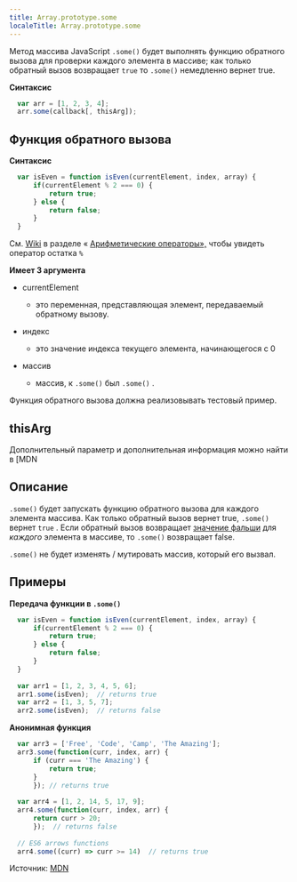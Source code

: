 ```yaml
---
title: Array.prototype.some
localeTitle: Array.prototype.some
---
```

Метод массива JavaScript `.some()` будет выполнять функцию обратного вызова для проверки каждого элемента в массиве; как только обратный вызов возвращает `true` то `.some()` немедленно вернет true.

**Синтаксис**

```javascript
  var arr = [1, 2, 3, 4]; 
  arr.some(callback[, thisArg]); 
```

## Функция обратного вызова

**Синтаксис**

```javascript
  var isEven = function isEven(currentElement, index, array) { 
      if(currentElement % 2 === 0) { 
          return true; 
      } else { 
          return false; 
      } 
  } 
```

См. [Wiki](https://developer.mozilla.org/en-US/docs/Web/JavaScript/Reference/Operators/Arithmetic_Operators) в разделе « [Арифметические операторы»,](https://developer.mozilla.org/en-US/docs/Web/JavaScript/Reference/Operators/Arithmetic_Operators) чтобы увидеть оператор остатка `%`

**Имеет 3 аргумента**

*   currentElement
    
    *   это переменная, представляющая элемент, передаваемый обратному вызову.
*   индекс
    
    *   это значение индекса текущего элемента, начинающегося с 0
*   массив
    
    *   массив, к `.some()` был `.some()` .

Функция обратного вызова должна реализовывать тестовый пример.

## thisArg

Дополнительный параметр и дополнительная информация можно найти в \[MDN

## Описание

`.some()` будет запускать функцию обратного вызова для каждого элемента массива. Как только обратный вызов вернет true, `.some()` вернет `true` . Если обратный вызов возвращает [значение фальши](https://developer.mozilla.org/en-US/docs/Glossary/Falsy) для _каждого_ элемента в массиве, то `.some()` возвращает false.

`.some()` не будет изменять / мутировать массив, который его вызвал.

## Примеры

**Передача функции в `.some()`**

```javascript
  var isEven = function isEven(currentElement, index, array) { 
      if(currentElement % 2 === 0) { 
          return true; 
      } else { 
          return false; 
      } 
  } 
 
  var arr1 = [1, 2, 3, 4, 5, 6]; 
  arr1.some(isEven);  // returns true 
  var arr2 = [1, 3, 5, 7]; 
  arr2.some(isEven);  // returns false 
```

**Анонимная функция**

```javascript
  var arr3 = ['Free', 'Code', 'Camp', 'The Amazing']; 
  arr3.some(function(curr, index, arr) { 
      if (curr === 'The Amazing') { 
          return true; 
      } 
      }); // returns true 
 
  var arr4 = [1, 2, 14, 5, 17, 9]; 
  arr4.some(function(curr, index, arr) { 
      return curr > 20; 
      });  // returns false 
 
  // ES6 arrows functions 
  arr4.some((curr) => curr >= 14)  // returns true 
```

Источник: [MDN](https://developer.mozilla.org/en-US/docs/Web/JavaScript/Reference/Global_Objects/Array/some)